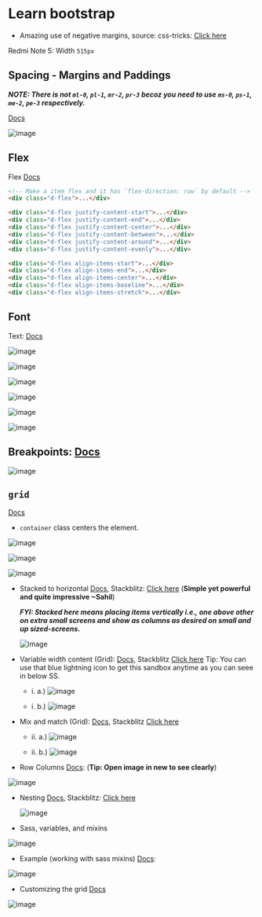 # Learn bootstrap

- Amazing use of negative margins, source: css-tricks: [Click here](https://css-tricks.com/negative-margins/)

Redmi Note 5: Width `515px`

## Spacing - Margins and Paddings

***NOTE: There is not `ml-0`, `pl-1`, `mr-2`, `pr-3` becoz you need to use `ms-0`, `ps-1`, `me-2`, `pe-3` respectively.***

[Docs](https://getbootstrap.com/docs/5.2/utilities/spacing/)

![image](https://user-images.githubusercontent.com/31458531/195986672-48239fd6-0ad1-4178-95cd-718f527acc73.png)

## Flex

Flex [Docs](https://getbootstrap.com/docs/5.2/utilities/flex/)

```html
<!-- Make a item flex and it has `flex-direction: row` by default -->
<div class="d-flex">...</div>

<div class="d-flex justify-content-start">...</div>
<div class="d-flex justify-content-end">...</div>
<div class="d-flex justify-content-center">...</div>
<div class="d-flex justify-content-between">...</div>
<div class="d-flex justify-content-around">...</div>
<div class="d-flex justify-content-evenly">...</div>

<div class="d-flex align-items-start">...</div>
<div class="d-flex align-items-end">...</div>
<div class="d-flex align-items-center">...</div>
<div class="d-flex align-items-baseline">...</div>
<div class="d-flex align-items-stretch">...</div>
```
## Font

Text: [Docs](https://getbootstrap.com/docs/5.2/utilities/text/)

![image](https://user-images.githubusercontent.com/31458531/195984329-19e474cb-5fdd-4ae6-9271-d9297e048f40.png)

![image](https://user-images.githubusercontent.com/31458531/195984350-785f0c34-c3cc-4bff-8af5-34c5191327df.png)

![image](https://user-images.githubusercontent.com/31458531/195984384-4bcd6919-0318-4288-83fe-48cc8fd354c3.png)

![image](https://user-images.githubusercontent.com/31458531/195984406-fff0b681-020b-4634-9a1e-25a18752bee8.png)

![image](https://user-images.githubusercontent.com/31458531/195984467-1066ea19-15ee-4b83-a1ce-8347aade499b.png)

![image](https://user-images.githubusercontent.com/31458531/195984540-9016e67a-ecdb-4026-89a5-e3ed46e78514.png)


## Breakpoints: [Docs](https://getbootstrap.com/docs/5.2/layout/breakpoints/)

  ![image](https://user-images.githubusercontent.com/31458531/195975354-be038cab-ca98-4dc1-bc76-9a21349329e5.png)


## `grid`

[Docs](https://getbootstrap.com/docs/5.2/layout/grid/)
  
  - `container` class centers the element.

  ![image](https://user-images.githubusercontent.com/31458531/195975004-ce042f20-29a4-4374-8bc7-2b1ed0434c76.png)

  ![image](https://user-images.githubusercontent.com/31458531/195977149-fd52032a-fd8e-4e09-959f-4d7d3617a015.png)

  ![image](https://user-images.githubusercontent.com/31458531/195977427-527dd32e-d9a9-40b1-bb19-193d3365c84c.png)
  
  - Stacked to horizontal [Docs](https://getbootstrap.com/docs/5.2/layout/grid/#stacked-to-horizontal), Stackblitz: [Click here](https://stackblitz.com/run?file=index.html) (**Simple yet powerful and quite impressive ~Sahil**)
  
    ***FYI: Stacked here means placing items vertically i.e., one above other on extra small screens and show as columns as desired on small and up sized-screens.***

    ![image](https://user-images.githubusercontent.com/31458531/195979470-26e5cc76-cac6-41ab-b3ad-a0a7c018857f.png)

  
  - Variable width content (Grid): [Docs](https://getbootstrap.com/docs/5.2/layout/grid/#variable-width-content), Stackblitz [Click here](https://stackblitz.com/run?file=index.html) Tip: You can use that blue lightning icon to get this sandbox anytime as you can seee in below SS.
  
      - i. a.) ![image](https://user-images.githubusercontent.com/31458531/195977811-46fa7415-72c0-4a4d-a762-5cd196d5e962.png)

      - i. b.) ![image](https://user-images.githubusercontent.com/31458531/195977861-1655755a-c069-4fa9-a4a1-b2846f204b75.png)
  
  - Mix and match (Grid): [Docs](https://getbootstrap.com/docs/5.2/layout/grid/#mix-and-match), Stackblitz [Click here](https://stackblitz.com/run?file=index.html)

    - ii. a.)  ![image](https://user-images.githubusercontent.com/31458531/195979093-d6a8efb4-1fde-4dc1-b2a0-aeed59f1ac47.png)

    - ii. b.) ![image](https://user-images.githubusercontent.com/31458531/195979164-5f73a4c8-0dfc-4964-901e-10ca5f6705c0.png)

  - Row Columns [Docs](https://getbootstrap.com/docs/5.2/layout/grid/#row-columns): (**Tip: Open image in new to see clearly**)

  ![image](https://user-images.githubusercontent.com/31458531/195980411-f475ed02-bf89-49c9-a602-5a1fa6dd27f7.png)

- Nesting [Docs](https://getbootstrap.com/docs/5.2/layout/grid/#nesting), Stackblitz: [Click here](https://stackblitz.com/run?file=index.html)
  
  ![image](https://user-images.githubusercontent.com/31458531/195980651-706a58c3-2fec-4ea7-bf79-c153580dbc16.png)

- Sass, variables, and mixins

![image](https://user-images.githubusercontent.com/31458531/195980916-1938345c-a843-4d92-b666-3996f6cecd7b.png)

- Example (working with sass mixins) [Docs](https://getbootstrap.com/docs/5.2/layout/grid/#example-usage):

![image](https://user-images.githubusercontent.com/31458531/195980858-6984161b-cef5-46df-b2c4-cba3a838ea08.png)

- Customizing the grid [Docs](https://getbootstrap.com/docs/5.2/layout/grid/#customizing-the-grid)

![image](https://user-images.githubusercontent.com/31458531/195980981-c2b0da15-b6a6-4b44-bacd-efcd500fe052.png)
